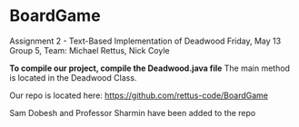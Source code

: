 # BoardGame
Assignment 2 - Text-Based Implementation of Deadwood
Friday, May 13
Group 5, Team: Michael Rettus, Nick Coyle


**To compile our project, compile the Deadwood.java file**
The main method is located in the Deadwood Class. 


Our repo is located here:
https://github.com/rettus-code/BoardGame

Sam Dobesh and Professor Sharmin have been added to the repo